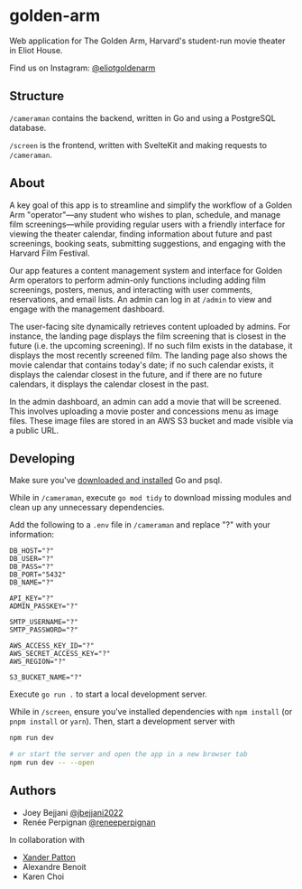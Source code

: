 # golden-arm

Web application for The Golden Arm, Harvard's student-run movie theater in Eliot House.

Find us on Instagram: [@eliotgoldenarm](https://www.instagram.com/eliotgoldenarm?utm_source=ig_web_button_share_sheet&igsh=ZDNlZDc0MzIxNw==)

## Structure

`/cameraman` contains the backend, written in Go and using a PostgreSQL database.

`/screen` is the frontend, written with SvelteKit and making requests to `/cameraman`.

## About

A key goal of this app is to streamline and simplify the workflow of a Golden Arm "operator"—any student who wishes to plan, schedule, and manage film screenings—while providing regular users with a friendly interface for viewing the theater calendar, finding information about future and past screenings, booking seats, submitting suggestions, and engaging with the Harvard Film Festival.

Our app features a content management system and interface for Golden Arm operators to perform admin-only functions including adding film screenings, posters, menus, and interacting with user comments, reservations, and email lists. An admin can log in at `/admin` to view and engage with the management dashboard.

The user-facing site dynamically retrieves content uploaded by admins. For instance, the landing page displays the film screening that is closest in the future (i.e. the upcoming screening). If no such film exists in the database, it displays the most recently screened film. The landing page also shows the movie calendar that contains today's date; if no such calendar exists, it displays the calendar closest in the future, and if there are no future calendars, it displays the calendar closest in the past.

In the admin dashboard, an admin can add a movie that will be screened. This involves uploading a movie poster and concessions menu as image files. These image files are stored in an AWS S3 bucket and made visible via a public URL. 

## Developing

Make sure you've [downloaded and installed](https://go.dev/doc/install) Go and psql.

While in `/cameraman`, execute `go mod tidy` to download missing modules and clean up any unnecessary dependencies.

Add the following to a `.env` file in `/cameraman` and replace "?" with your information:
```
DB_HOST="?"
DB_USER="?"
DB_PASS="?"
DB_PORT="5432"
DB_NAME="?"

API_KEY="?"
ADMIN_PASSKEY="?"

SMTP_USERNAME="?"
SMTP_PASSWORD="?"

AWS_ACCESS_KEY_ID="?"
AWS_SECRET_ACCESS_KEY="?"
AWS_REGION="?"

S3_BUCKET_NAME="?"
```

Execute `go run .` to start a local development server.

While in `/screen`, ensure you've installed dependencies with `npm install` (or `pnpm install` or `yarn`). Then, start a development server with

```bash
npm run dev

# or start the server and open the app in a new browser tab
npm run dev -- --open
```

## Authors

- Joey Bejjani [@jbejjani2022](https://github.com/jbejjani2022)
- Renée Perpignan [@reneeperpignan](https://github.com/reneeperpignan)

In collaboration with
- [Xander Patton](https://xanderdraven.weebly.com)
- Alexandre Benoit
- Karen Choi
